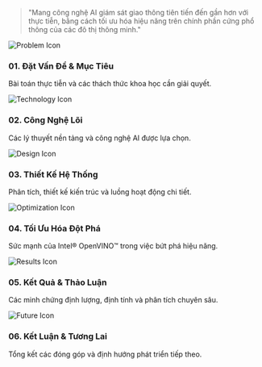 <!--
  Slide này có bố cục phức tạp hơn:
  - data-background-image: Sử dụng một ảnh nền tĩnh, mờ ảo mang phong cách công nghệ.
  - data-background-opacity: Giảm độ sáng của ảnh nền.
  - Bố cục được chia làm 2 phần: Lời mở đầu và Lưới Agenda 3x2.
  - Mỗi thẻ trong lưới là một fragment, sẽ xuất hiện tuần tự.
-->
<section 
  data-background-image="/images/backgrounds/agenda-bg.png" 
  data-background-opacity="1"
  class="h-full"
>
  <div class="w-full h-full flex flex-col justify-center items-center px-16">
    <blockquote class="fragment fade-up-then-semi-out border-l-4 border-tech-highlight pl-6 mb-12" data-fragment-index="0">
      <p class="text-3xl italic text-white leading-snug">
        "Mang công nghệ AI giám sát giao thông tiên tiến đến gần hơn với thực tiễn, bằng cách tối ưu hóa hiệu năng trên chính phần cứng phổ thông của các đô thị thông minh."
      </p>
    </blockquote>
    <div class="grid grid-cols-1 md:grid-cols-3 gap-8 w-full max-w-7xl">
      <div class="fragment fade-up bg-tech-card/80 backdrop-blur-sm rounded-lg p-6 text-center border border-tech-subtle/20 hover:border-tech-highlight transition-all duration-300">
        <img src="/images/agenda-icons/icon-problem.png" class="h-16 w-16 mx-auto mb-4" alt="Problem Icon" />
        <h3 class="!text-tech-highlight !text-2xl">01. Đặt Vấn Đề & Mục Tiêu</h3>
        <p class="text-tech-subtle mt-2 text-base">Bài toán thực tiễn và các thách thức khoa học cần giải quyết.</p>
      </div>
      <div class="fragment fade-up bg-tech-card/80 backdrop-blur-sm rounded-lg p-6 text-center border border-tech-subtle/20 hover:border-tech-highlight transition-all duration-300">
        <img src="/images/agenda-icons/icon-tech.png" class="h-16 w-16 mx-auto mb-4" alt="Technology Icon" />
        <h3 class="!text-tech-highlight !text-2xl">02. Công Nghệ Lõi</h3>
        <p class="text-tech-subtle mt-2 text-base">Các lý thuyết nền tảng và công nghệ AI được lựa chọn.</p>
      </div>
      <div class="fragment fade-up bg-tech-card/80 backdrop-blur-sm rounded-lg p-6 text-center border border-tech-subtle/20 hover:border-tech-highlight transition-all duration-300">
        <img src="/images/agenda-icons/icon-design.png" class="h-16 w-16 mx-auto mb-4" alt="Design Icon" />
        <h3 class="!text-tech-highlight !text-2xl">03. Thiết Kế Hệ Thống</h3>
        <p class="text-tech-subtle mt-2 text-base">Phân tích, thiết kế kiến trúc và luồng hoạt động chi tiết.</p>
      </div>
      <div class="fragment fade-up bg-tech-card/80 backdrop-blur-sm rounded-lg p-6 text-center border border-tech-subtle/20 hover:border-tech-highlight transition-all duration-300">
        <img src="/images/agenda-icons/icon-optimization.png" class="h-16 w-16 mx-auto mb-4" alt="Optimization Icon" />
        <h3 class="!text-tech-highlight !text-2xl">04. Tối Ưu Hóa Đột Phá</h3>
        <p class="text-tech-subtle mt-2 text-base">Sức mạnh của Intel® OpenVINO™ trong việc bứt phá hiệu năng.</p>
      </div>
      <div class="fragment fade-up bg-tech-card/80 backdrop-blur-sm rounded-lg p-6 text-center border border-tech-subtle/20 hover:border-tech-highlight transition-all duration-300">
        <img src="/images/agenda-icons/icon-results.png" class="h-16 w-16 mx-auto mb-4" alt="Results Icon" />
        <h3 class="!text-tech-highlight !text-2xl">05. Kết Quả & Thảo Luận</h3>
        <p class="text-tech-subtle mt-2 text-base">Các minh chứng định lượng, định tính và phân tích chuyên sâu.</p>
      </div>
      <div class="fragment fade-up bg-tech-card/80 backdrop-blur-sm rounded-lg p-6 text-center border border-tech-subtle/20 hover:border-tech-highlight transition-all duration-300">
        <img src="/images/agenda-icons/icon-future.png" class="h-16 w-16 mx-auto mb-4" alt="Future Icon" />
        <h3 class="!text-tech-highlight !text-2xl">06. Kết Luận & Tương Lai</h3>
        <p class="text-tech-subtle mt-2 text-base">Tổng kết các đóng góp và định hướng phát triển tiếp theo.</p>
      </div>
    </div>

  </div>
</section>

